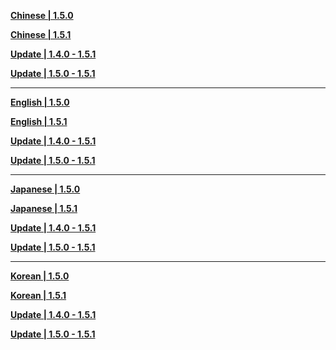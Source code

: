 **[Chinese | 1.5.0](https://hk4e-download.oss-cn-shanghai.aliyuncs.com/client_app/pc_mihoyo/20210428_4f4c4896195a34be/Audio_Chinese_1.5.0.zip)**

**[Chinese | 1.5.1](https://hk4e-download.oss-cn-shanghai.aliyuncs.com/client_app/pc_mihoyo/20210430_ecaaf3c411f5f79f/Audio_Chinese_1.5.1.zip)**

**[Update | 1.4.0 - 1.5.1](https://hk4e-download.oss-cn-shanghai.aliyuncs.com/client_app/update/hk4e_cn/18/zh-cn_1.4.0_1.5.1_diff_aGDpbdqI.zip)**

**[Update | 1.5.0 - 1.5.1](https://hk4e-download.oss-cn-shanghai.aliyuncs.com/client_app/update/hk4e_cn/18/zh-cn_1.5.0_1.5.1_diff_cmYfDP1Z.zip)**

---

**[English | 1.5.0](https://hk4e-download.oss-cn-shanghai.aliyuncs.com/client_app/pc_mihoyo/20210428_4f4c4896195a34be/Audio_English(US)_1.5.0.zip)**

**[English | 1.5.1](https://hk4e-download.oss-cn-shanghai.aliyuncs.com/client_app/pc_mihoyo/20210430_ecaaf3c411f5f79f/Audio_English(US)_1.5.1.zip)**

**[Update | 1.4.0 - 1.5.1](https://hk4e-download.oss-cn-shanghai.aliyuncs.com/client_app/update/hk4e_cn/18/en-us_1.4.0_1.5.1_diff_WJax1DC5.zip)**

**[Update | 1.5.0 - 1.5.1](https://hk4e-download.oss-cn-shanghai.aliyuncs.com/client_app/update/hk4e_cn/18/en-us_1.5.0_1.5.1_diff_cqdVF2Uu.zip)**

---

**[Japanese | 1.5.0](https://hk4e-download.oss-cn-shanghai.aliyuncs.com/client_app/pc_mihoyo/20210428_4f4c4896195a34be/Audio_Japanese_1.5.0.zip)**

**[Japanese | 1.5.1](https://hk4e-download.oss-cn-shanghai.aliyuncs.com/client_app/pc_mihoyo/20210430_ecaaf3c411f5f79f/Audio_Japanese_1.5.1.zip)**

**[Update | 1.4.0 - 1.5.1](https://hk4e-download.oss-cn-shanghai.aliyuncs.com/client_app/update/hk4e_cn/18/ja-jp_1.4.0_1.5.1_diff_NoyS6w8e.zip)**

**[Update | 1.5.0 - 1.5.1](https://hk4e-download.oss-cn-shanghai.aliyuncs.com/client_app/update/hk4e_cn/18/ja-jp_1.5.0_1.5.1_diff_ImbDU7Xl.zip)**

---

**[Korean | 1.5.0](https://hk4e-download.oss-cn-shanghai.aliyuncs.com/client_app/pc_mihoyo/20210428_4f4c4896195a34be/Audio_Korean_1.5.0.zip)**

**[Korean | 1.5.1](https://hk4e-download.oss-cn-shanghai.aliyuncs.com/client_app/pc_mihoyo/20210430_ecaaf3c411f5f79f/Audio_Korean_1.5.1.zip)**

**[Update | 1.4.0 - 1.5.1](https://hk4e-download.oss-cn-shanghai.aliyuncs.com/client_app/update/hk4e_cn/18/ko-kr_1.4.0_1.5.1_diff_EAILoMUd.zip)**

**[Update | 1.5.0 - 1.5.1](https://hk4e-download.oss-cn-shanghai.aliyuncs.com/client_app/update/hk4e_cn/18/ko-kr_1.5.0_1.5.1_diff_OG0V8tk5.zip)**
